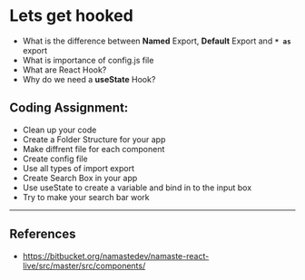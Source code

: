 # Lets get hooked

- What is the difference between **Named** Export, **Default** Export and **`* as`** export
- What is importance of config.js file
- What are React Hook?
- Why do we need a **useState** Hook?

## Coding Assignment:
- Clean up your code
- Create a Folder Structure for your app
- Make diffrent file for each component
- Create config file
- Use all types of import export
- Create Search Box in your app
- Use useState to create a variable and bind in to the input box
- Try to make your search bar work

---

## References
- https://bitbucket.org/namastedev/namaste-react-live/src/master/src/components/